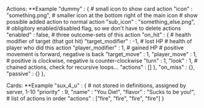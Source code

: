 Actions:
**Example
    "dummy" : {
        # small icon to show card action
        "icon" : "something.png",
        # smaller icon at the bottom right of the main icon
        # show possible added action to normal action
        "sub_icon" : "something_else.png",
        # obligitory enabled/disabled flag, so we don't have to delete actions
        "enabled" : false,
        # three outcome-sets of this action
        "on_hit" : {
            # health modifier of target (that got hit)
            "target_modifier" : -1,  # lost HP
            # health of player who did this action
            "player_modifier" : 1,  # gained HP
            # positive movement is forward, negative is back
            "target_move" : 1,
            "player_move" : 1,
            # positive is clockwise, negative is counter-clockwise
            "turn" : 1,
            "look" : 1,
            # chained actions, check for recursive loops...
            "actions" : []
        },
        "on_miss" : {},
        "passive" : {}
    },

Cards:
**Example
"sux_4_u" : {
    # not stored in definitions, assigned by server, 1-10
    "priority" : 9,
    "name" : "You Die!",
    "flavor" : "Sucks to be you!",
    # list of actions in order
    "actions" : ["fire", "fire", "fire", "fire"]
}
